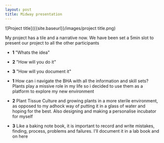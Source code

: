 ```yaml
---
layout: post
title: Midway presentation
---
```


![Project title]({{site.baseurl}}/images/project title.png)

My project has a tile and a narrative now.
We have been set a 5min slot to present our project to all the other participants

* **1** "Whats the idea"
* **2** "How will you do it"
* **3** "How will you document it"

* **1** How can i navigate the BHA with all the information and skill sets?
Plants play a missive role in my life so i decided to use them as a platform to explore my new environment

* **2** Plant Tissue Culture and growing plants in a more sterile environment, as opposed to my adhock way of putting it in a glass of water and hoping for the best.
Also designing and making a personalise incubator for myself

* **3** Like a baking note book, it is important to record and write mistakes, finding, process, problems and failures.
I'll document it in a lab book and on here
